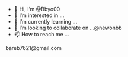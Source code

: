- 👋 Hi, I’m @Bbyo00
- 👀 I’m interested in ...
- 🌱 I’m currently learning ...
- 💞️ I’m looking to collaborate on ...@newonbb
- 📫 How to reach me ...

<!---
Bbyo00/Bbyo00 is a ✨ special ✨ repository because its `README.md` (this file) appears on your GitHub profile.
You can click the Preview link to take a look at your changes.
--->bareb7621@gmail.com
